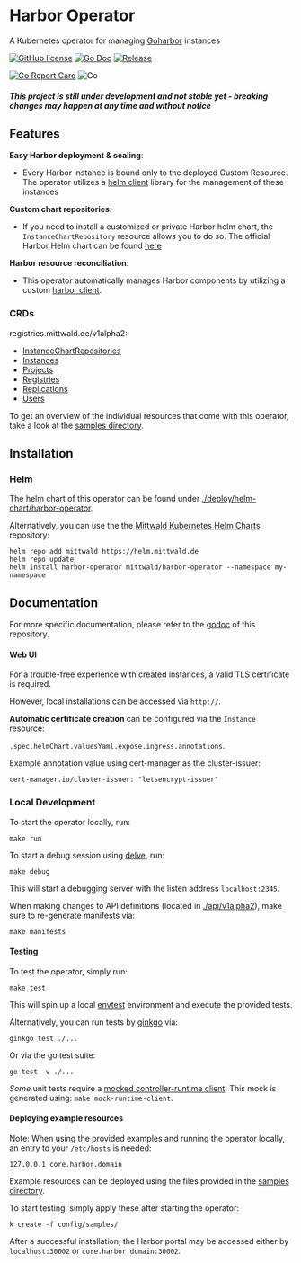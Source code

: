 # Harbor Operator

A Kubernetes operator for managing [Goharbor](https://github.com/goharbor/harbor) instances

[![GitHub license](https://img.shields.io/github/license/mittwald/harbor-operator.svg?style=flat-square)](https://github.com/mittwald/harbor-operator/blob/master/LICENSE)
[![Go Doc](https://img.shields.io/badge/godoc-reference-blue.svg?style=flat-square)](https://pkg.go.dev/github.com/mittwald/harbor-operator)
[![Release](https://img.shields.io/github/release/mittwald/harbor-operator.svg?style=flat-square)](https://github.com/mittwald/harbor-operator/releases/latest)

[![Go Report Card](https://goreportcard.com/badge/github.com/mittwald/harbor-operator?style=flat-square)](https://goreportcard.com/badge/github.com/mittwald/harbor-operator)
![Go](https://github.com/mittwald/harbor-operator/workflows/Go/badge.svg?branch=master)

##### This project is still under development and not stable yet - breaking changes may happen at any time and without notice
## Features
**Easy Harbor deployment & scaling**:
- Every Harbor instance is bound only to the deployed Custom Resource.
The operator utilizes a [helm client](https://github.com/mittwald/go-helm-client) library for the management of these instances

**Custom chart repositories**:
- If you need to install a customized or private Harbor helm chart, the
 `InstanceChartRepository` resource allows you to do so. The official Harbor Helm chart can be found [here](https://github.com/goharbor/harbor-helm)

**Harbor resource reconciliation**:
- This operator automatically manages Harbor components by utilizing
 a custom [harbor client](https:/github.com/mittwald/goharbor-client).

### CRDs
registries.mittwald.de/v1alpha2:
- [InstanceChartRepositories](./config/samples/README.md#InstanceChartRepositories)
- [Instances](./config/samples/README.md#Instances)
- [Projects](./config/samples/README.md#Projects)
- [Registries](./config/samples/README.md#Registries)
- [Replications](./config/samples/README.md#Replications)
- [Users](./config/samples/README.md#Users)

To get an overview of the individual resources that come with this operator,
take a look at the [samples directory](./config/samples).

## Installation
### Helm
The helm chart of this operator can be found under [./deploy/helm-chart/harbor-operator](./deploy/helm-chart/harbor-operator).

Alternatively, you can use the the [Mittwald Kubernetes Helm Charts](https://github.com/mittwald/helm-charts) repository:
```shell script
helm repo add mittwald https://helm.mittwald.de
helm repo update
helm install harbor-operator mittwald/harbor-operator --namespace my-namespace
```

## Documentation
For more specific documentation, please refer to the [godoc](https://pkg.go.dev/github.com/mittwald/harbor-operator) of this repository.

#### Web UI
For a trouble-free experience with created instances, a valid TLS certificate is required.

However, local installations can be accessed via `http://`.

**Automatic certificate creation** can be configured via the `Instance` resource:

 `.spec.helmChart.valuesYaml.expose.ingress.annotations`.

Example annotation value using cert-manager as the cluster-issuer:

`cert-manager.io/cluster-issuer: "letsencrypt-issuer"`

### Local Development
To start the operator locally, run:
```shell script
make run
```

To start a debug session using [delve](https://github.com/go-delve/delve), run:
```shell script
make debug
```
This will start a debugging server with the listen address `localhost:2345`.

When making changes to API definitions (located in [./api/v1alpha2](api/v1alpha2)),
make sure to re-generate manifests via:
```shell script
make manifests
```

#### Testing
To test the operator, simply run:
```shell script
make test
```

This will spin up a local [envtest](https://sdk.operatorframework.io/docs/building-operators/golang/references/envtest-setup)
environment and execute the provided tests.

Alternatively, you can run tests by [ginkgo](http://onsi.github.io/ginkgo/#getting-ginkgo) via:
``` shell script
ginkgo test ./...
```
Or via the go test suite:
``` shell script
go test -v ./...
```

_Some_ unit tests require a [mocked controller-runtime client](controllers/registries/internal/mocks/runtime_client_mock.go).
This mock is generated using: `make mock-runtime-client`.

#### Deploying example resources
Note: When using the provided examples and running the operator locally, an entry to your `/etc/hosts` is
 needed:
```shell script
127.0.0.1 core.harbor.domain
```

Example resources can be deployed using the files provided in the [samples directory](./config/samples).

To start testing, simply apply these after starting the operator:

```
k create -f config/samples/
```

After a successful installation, the Harbor portal may be accessed either by `localhost:30002` or `core.harbor.domain:30002`.
